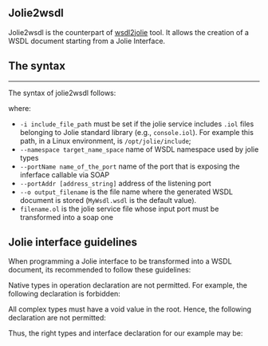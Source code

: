## Jolie2wsdl

Jolie2wsdl is the counterpart of [wsdl2jolie](web_services/wsdl2jolie.html) tool. It allows the creation of a WSDL document starting from a Jolie Interface.

## The syntax

---

The syntax of jolie2wsdl follows:

<div class="syntax" src="syntax_jolie2wsdl.ol"></div>

where:

- `-i include_file_path` must be set if the jolie service includes `.iol` files belonging to Jolie standard library (e.g., `console.iol`). For example this path, in a Linux environment, is `/opt/jolie/include`;
- `--namespace target_name_space` name of WSDL namespace used by jolie types
- `--portName name_of_the_port` name of the port that is exposing the inferface callable via SOAP
- `--portAddr [address_string]` address of the listening port 
- `--o output_filename` is the file name  where the generated WSDL document is stored (`MyWsdl.wsdl` is the default value).
- `filename.ol` is the jolie service file whose input port must be transformed into a soap one

## Jolie interface guidelines

When programming a Jolie interface to be transformed into a WSDL document, its recommended to follow these guidelines:

Native types in operation declaration are not permitted. For example, the following declaration is forbidden:

<div class="code" src="jolie2wsdl_1.ol"></div>

All complex types must have a void value in the root. Hence, the following declaration are not permitted:

<div class="code" src="jolie2wsdl_2.ol"></div>

Thus, the right types and interface declaration for our example may be:

<div class="code" src="jolie2wsdl_3.ol"></div>
